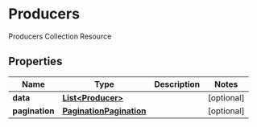 

# Producers

Producers Collection Resource

## Properties

| Name | Type | Description | Notes |
|------------ | ------------- | ------------- | -------------|
|**data** | [**List&lt;Producer&gt;**](Producer.md) |  |  [optional] |
|**pagination** | [**PaginationPagination**](PaginationPagination.md) |  |  [optional] |



